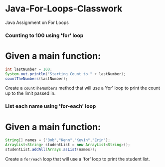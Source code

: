 # Java-For-Loops-Classwork
Java Assignment on For Loops

### Counting to 100 using 'for' loop
# Given a main function:
```java
int lastNumber = 100;
System.out.println("Starting Count to " + lastNumber);
countTheNumbers(lastNumber);
```
Create a ```countTheNumbers``` method that will use a 'for' loop to print the count up to the limit passed in.

### List each name using 'for-each' loop
# Given a main function:       
```java
String[] names = {"Bob","Kenn","Kevin","Erin"};
ArrayList<String> studentList = new ArrayList<String>();
studentList.addAll(Arrays.asList(names));
```
Create a ```for/each``` loop that will use a 'for' loop to print the student list.

